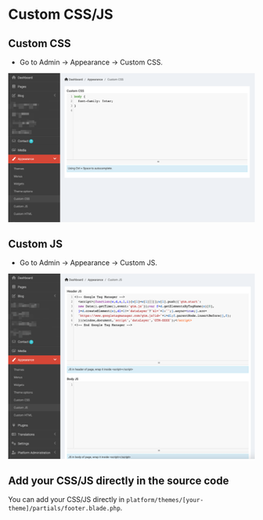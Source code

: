 # Custom CSS/JS

## Custom CSS

- Go to Admin -> Appearance -> Custom CSS.

![Custom CSS](./images/usage-custom-css.png)

## Custom JS

- Go to Admin -> Appearance -> Custom JS.

![Custom JS](./images/usage-custom-js.png)

## Add your CSS/JS directly in the source code

You can add your CSS/JS directly in `platform/themes/[your-theme]/partials/footer.blade.php`.
